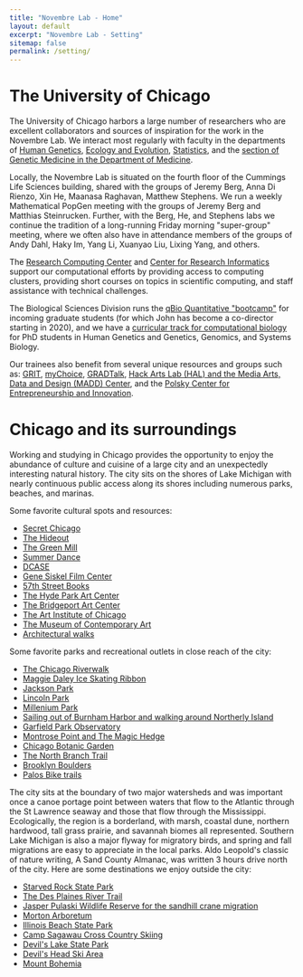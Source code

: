 ```yaml
---
title: "Novembre Lab - Home"
layout: default
excerpt: "Novembre Lab - Setting"
sitemap: false
permalink: /setting/
---
```



# The University of Chicago

The University of Chicago harbors a large number of researchers who are excellent collaborators and sources of inspiration for the work in the Novembre Lab.  We interact most regularly with faculty in the departments of [Human Genetics](http://hgen.uchicago.edu), [Ecology and Evolution](https://ecologyandevolution.uchicago.edu), [Statistics](https://stat.uchicago.edu), and the [section of Genetic Medicine in the Department of Medicine](https://medicine.uchicago.edu/sections/genetic-medicine/).  

Locally, the Novembre Lab is situated on the fourth floor of the Cummings Life Sciences building, shared with the groups of Jeremy Berg, Anna Di Rienzo, Xin He, Maanasa Raghavan, Matthew Stephens.  We run a weekly Mathematical PopGen meeting with the groups of Jeremy Berg and Matthias Steinrucken.  Further, with the Berg, He, and Stephens labs we continue the tradition of a long-running Friday morning "super-group" meeting, where we often also have in attendance members of the groups of Andy Dahl, Haky Im, Yang Li, Xuanyao Liu, Lixing Yang, and others.  

The [Research Computing Center](rcc.uchicago.edu) and [Center for Research Informatics](cri.uchicago.edu) support our computational efforts by providing access to computing clusters, providing short courses on topics in scientific computing, and staff assistance with technical challenges.

The Biological Sciences Division runs the [qBio  Quantitative  "bootcamp"](https://jnovembre.github.io/BSD-QBio6/) for incoming graduate students (for which John has become a co-director starting in 2020), and we have a [curricular track for computational biology](https://compbio.uchicago.edu/curriculum/) for PhD students in Human Genetics and Genetics, Genomics, and Systems Biology.

Our trainees also benefit from several unique resources and groups such as: [GRIT](https://voices.uchicago.edu/grit/), [myChoice](http://www.mychoice.uchicago.edu),  [GRADTalk](https://grad.uchicago.edu/academic-support/gradtalk/), [Hack Arts Lab (HAL) and the Media Arts, Data and Design (MADD) Center](https://arts.uchicago.edu/explore/initiatives/media-arts-data-and-design-center-madd-center/hack-arts-lab-hal), and the [Polsky Center for Entrepreneurship and Innovation](https://polsky.uchicago.edu).


# Chicago and its surroundings

Working and studying in Chicago provides the opportunity to enjoy the abundance of culture and cuisine of a large city and an unexpectedly interesting natural history.  The city sits on the shores of Lake Michigan with nearly continuous public access along its shores including numerous parks, beaches, and marinas.

Some favorite cultural spots and resources:
- [Secret Chicago](https://secretchicago.com)
- [The Hideout](hideoutchicago.com)
- [The Green Mill](https://greenmilljazz.com)
- [Summer Dance](https://www.chicago.gov/city/en/depts/dca/supp_info/chicago_summerdance.html)
- [DCASE](https://www.chicago.gov/city/en/depts/dca.html)
- [Gene Siskel Film Center](https://www.siskelfilmcenter.org)
- [57th Street Books](https://57th.semcoop.com)
- [The Hyde Park Art Center](https://www.hydeparkart.org)
- [The Bridgeport Art Center](https://bridgeportart.com)
- [The Art Institute of Chicago](artic.edu)
- [The Museum of Contemporary Art](https://mcachicago.org)
- [Architectural walks](https://www.architecture.org/learn/resources/buildings-of-chicago/)

Some favorite parks and recreational outlets in close reach of the city:
- [The Chicago Riverwalk](https://www.architecture.org/learn/resources/buildings-of-chicago/building/chicago-riverwalk/)
- [Maggie Daley Ice Skating Ribbon](https://maggiedaleypark.com/things-to-do-see/skating-ribbon/)
- [Jackson Park](https://www.architecture.org/learn/resources/buildings-of-chicago/building/jackson-park/)
- [Lincoln Park](https://www.architecture.org/learn/resources/buildings-of-chicago/building/lincoln-park/)
- [Millenium Park](https://www.architecture.org/learn/resources/buildings-of-chicago/building/millennium-park/)
- [Sailing out of Burnham Harbor and walking around Northerly Island](https://www.architecture.org/learn/resources/buildings-of-chicago/building/northerly-island/)
- [Garfield Park Observatory](https://garfieldconservatory.org)
- [Montrose Point and The Magic Hedge](https://www.lakecookaudubon.org/birding-sites/montrose-point-bird-sanctuary/)
- [Chicago Botanic Garden](https://www.chicagobotanic.org)
- [The North Branch Trail](https://fpdcc.com/downloads/maps/trails/english/FPCC-North-Branch-Trail-Map-022020.pdf)
- [Brooklyn Boulders](https://brooklynboulders.com/west-loop)
- [Palos Bike trails](https://fpdcc.com/downloads/maps/trails/english/FPCC-Palos-Trail-Map-022020.pdf)

The city sits at the boundary of two major watersheds and was important once a canoe portage point between waters that flow to the Atlantic through the St Lawrence seaway and those that flow through the Mississippi.  Ecologically, the region is a borderland, with marsh, coastal dune, northern hardwood, tall grass prairie, and savannah biomes all represented.  Southern Lake Michigan is also a major flyway for migratory birds, and spring and fall migrations are easy to appreciate in the local parks.  Aldo Leopold's classic of nature writing, A Sand County Almanac, was written 3 hours drive north of the city.  Here are some destinations we enjoy outside the city:

- [Starved Rock State Park](https://www.starvedrocklodge.com/starved-rock-state-park/)
- [The Des Plaines River Trail](https://fpdcc.com/downloads/maps/trails/english/FPCC-Des-Plaines-Trail-Map-10-15.pdf)
- [Jasper Pulaski Wildlife Reserve for the sandhill crane migration](https://www.in.gov/dnr/fishwild/3109.htm)
- [Morton Arboretum](https://www.mortonarb.org)
- [Illinois Beach State Park](https://www.visitlakecounty.org/IllinoisBeachStatePark)
- [Camp Sagawau Cross Country Skiing](https://fpdcc.com/places/locations/sagawau-environmental-learning-center/#ski)
- [Devil's Lake State Park](https://www.devilslakewisconsin.com)
- [Devil's Head Ski Area](https://www.devilsheadresort.com)
- [Mount Bohemia](https://www.mtbohemia.com)
